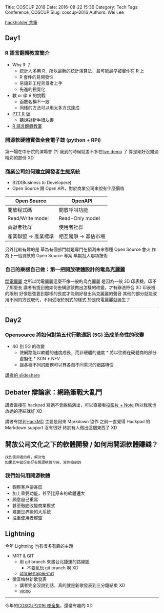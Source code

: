 Title: COSCUP 2016
Date: 2016-08-22 15:36
Category: Tech
Tags: Conference, COSCUP
Slug: coscup-2016
Authors: Wei Lee

[hackholder 共筆](http://beta.hackfoldr.org/coscup2016/)

<!--more-->

## Day1

### R 語言翻轉教室簡介

* Why R ？
    * 統計人多用 R，所以最新的統計演算法，最可能最早被實作在 R 上
    * R 套件的易開發性
    * 易讓非工程背景者上手
    * 先進的視覺化
* 教 or 學 R 的挑戰
    * 函數名稱不一致
    * 同樣的方法可以用太多方式達成
* [PTT R 版](https://www.ptt.cc/bbs/R_Language/index.html)
    * 聽說對新手很友善
* [R 語言翻轉教室](http://datascienceandr.org)

### 開源軟硬體實做全套電子鼓 (python + RPi)

第一場在中研院的演場會 (?)
我到的時候就差不多在[live demo](https://www.youtube.com/watch?v=WZMPEVGUpgg&t=29m50s) 了
算是剛好沒錯過精彩的部份 XD

### 商業公司如何建立開發者生態系統
* B2D(Business to Developere)
* Open Source 跟 Open API，對於商業公司來說有什麼價值

Open Source|OpenAPI
---|---
開放程式碼 | 開放呼叫功能
Read/Write model|Read-Only model
貢獻者社群 | 使用者社群
產業聯盟 → 產業標準 | 相互競爭 → 寡佔市場

另外比較有趣的是
華為有個部門就是專門在預測未來哪種 Open Source 會火
作為下一個貢獻的 Open Source 專案
早期投入那項技術

### 自己的樂器自己做：第一把開放硬體設計的電烏克麗麗

[閃電麗麗](https://ukulele.design/tw/)
之所以閃電麗麗這麼不像一般的烏克麗麗
是因為一般 3D 印表機，印不了那麼長
講者有提到他如何去構思該做出怎樣的改變，才有辦法符合 3D 印表機的限制
好像是弦要到那樣的長度才能剛好發出烏克麗麗的聲音
其他的部分就能改用不同的方式取代，不用受限於制式的樣式
於是閃電麗麗就誕生了

---

## Day2

### Opensource 將如何對第五代行動通訊 (5G) 造成革命性的改變

* 4G 到 5G 的改變
    * 使網路能以軟體的速度成長，而非硬體的速度
          * 將以往綁在硬體商的部分虛擬化
              * SDN
          * NFV
    * 讓各種不同的服務可以有各自不同需求的網路特性

[講者的 slideshare](http://www.slideshare.net/ChiahanWu/opensource5g?ref=http://www.slideshare.net/ChiahanWu/slideshelf)

## Debater 辯論家：網路筆戰大亂鬥

講者直接在 hackpad 寫她不會脫稿演出，可以直接看[投影片 + Note](
https://docs.google.com/presentation/d/1RxJxZ_HAWZkDNIy9y2UZPZ3M7oNIxcdLJd6UzIO9egc/edit)
所以我就也放她的連結就好 XD

講者有提到[HackMD](https://hackmd.io)
主要是用來 Markdown 協作
之前一直覺得 Hackpad 的 Markdown support 沒有很好
終於有人做出這個東西了 XD

## 開放公司文化之下的軟體開發 / 如何用開源軟體賺錢？

```text
找到使用者的痛，解決他
如果其中部份剛好有開源軟體可用，算你撿到的
```

### 我們如何用開源軟體

* 觀察客戶要甚麼
* 加上重要功能，甚至比原來的軟體還大
* 願意自己重寫
* 甚至徹底改變商業模式
* 建置世界級的大系統
* 注重使用者體驗

## Lightning

今年 Lightning 也有很多有趣的主題

* MRT & GIT
    * 用 git branch 來畫台北捷運的路線圖
        * 不要亂玩 git branch 啊 XD
    * [othree/taipei-mrt](https://github.com/othree/taipei-mrt/network)
* 徵音梅林新歌發表
    * 講者完全沒說到話，真的就是新歌發表到三分鐘結束 XD
    * [video](https://www.youtube.com/watch?v=daAI2agxzs0)

---

今年的[COSCUP2016 梗全集](http://beta.hackfoldr.org/coscup2016/https%253A%252F%252Fhackpad.com%252FCOSCUP2016-5wENY4uxqSX)，還蠻有趣的 XD

